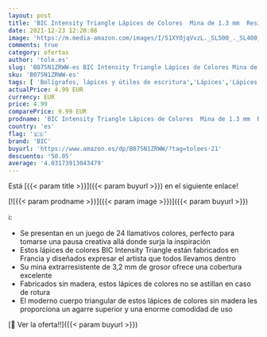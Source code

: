 ```yaml
---
layout: post
title: 'BIC Intensity Triangle Lápices de Colores  Mina de 1.3 mm  Resina sin Madera  Resistente a los Golpes - Colores Surtidos  Pack de 24'
date: 2021-12-23 12:20:08
image: 'https://m.media-amazon.com/images/I/51XYOjqVvzL._SL500_._SL400_.jpg'
comments: true
category: ofertas
author: 'tole.es'
slug: 'B075N1ZRWW-es BIC Intensity Triangle Lápices de Colores Mina de 1.3 mm...'
sku: 'B075N1ZRWW-es'
tags: [ 'Bolígrafos, lápices y útiles de escritura','Lápices','Lápices de colores para adultos','Oficina y papelería','bic','lápices', ]
actualPrice: 4.99 EUR
currency: EUR
price: 4.99
comparePrice: 9.99 EUR
prodname: 'BIC Intensity Triangle Lápices de Colores  Mina de 1.3 mm  Resina sin Madera  Resistente a los Golpes - Colores Surtidos  Pack de 24'
country: 'es'
flag: '🇪🇸'
brand: 'BIC'
buyurl: 'https://www.amazon.es/dp/B075N1ZRWW/?tag=tolees-21'
descuento: '50.05'
average: '4.03173913043479'
---
```


Está [{{< param title >}}]({{< param buyurl >}}) en el siguiente enlace!

[![{{< param prodname >}}]({{< param image >}})]({{< param buyurl >}})

ℹ️:

- Se presentan en un juego de 24 llamativos colores, perfecto para tomarse una pausa creativa allá donde surja la inspiración
- Estos lápices de colores BIC Intensity Triangle están fabricados en Francia y diseñados expresar el artista que todos llevamos dentro
- Su mina extrarresistente de 3,2 mm de grosor ofrece una cobertura excelente
- Fabricados sin madera, estos lápices de colores no se astillan en caso de rotura
- El moderno cuerpo triangular de estos lápices de colores sin madera les proporciona un agarre superior y una enorme comodidad de uso

[🛒 Ver la oferta!!]({{< param buyurl >}})
